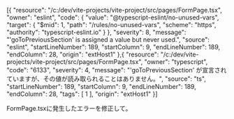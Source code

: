 [{
	"resource": "/c:/dev/vite-projects/vite-project/src/pages/FormPage.tsx",
	"owner": "eslint",
	"code": {
		"value": "@typescript-eslint/no-unused-vars",
		"target": {
			"$mid": 1,
			"path": "/rules/no-unused-vars",
			"scheme": "https",
			"authority": "typescript-eslint.io"
		}
	},
	"severity": 8,
	"message": "'goToPreviousSection' is assigned a value but never used.",
	"source": "eslint",
	"startLineNumber": 189,
	"startColumn": 9,
	"endLineNumber": 189,
	"endColumn": 28,
	"origin": "extHost1"
},{
	"resource": "/c:/dev/vite-projects/vite-project/src/pages/FormPage.tsx",
	"owner": "typescript",
	"code": "6133",
	"severity": 4,
	"message": "'goToPreviousSection' が宣言されていますが、その値が読み取られることはありません。",
	"source": "ts",
	"startLineNumber": 189,
	"startColumn": 9,
	"endLineNumber": 189,
	"endColumn": 28,
	"tags": [
		1
	],
	"origin": "extHost1"
}]

FormPage.tsxに発生したエラーを修正して。